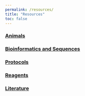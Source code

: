 ```yaml
---
permalink: /resources/
title: "Resources"
toc: false
---
```


### [Animals](/resources/animals/)

### [Bioinformatics and Sequences](/resources/bioinformatics-and-sequences)

### [Protocols](/resources/protocols)

### [Reagents](/resources/reagents/)

### [Literature](/resources/literature)
